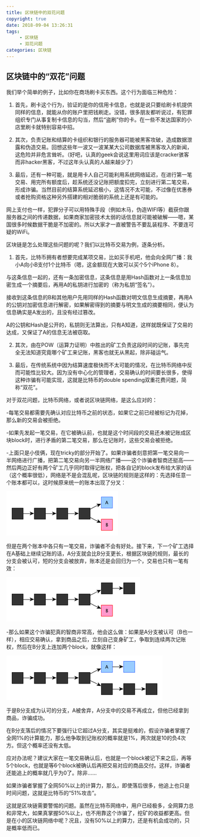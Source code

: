 ```yaml
---
title: 区块链中的双花问题
copyright: true
date: 2018-09-04 13:26:31
tags:
     - 区块链
     - 双花问题
categories: 区块链
---
```


## 区块链中的“双花”问题

我们举个简单的例子，比如你在商场刷卡买东西。这个行为面临三种危险：

1. 首先，刷卡这个行为，验证的是你的信用卡信息，也就是说只要给刷卡机提供同样的信息，就能从你的账户里把钱刷走。没错，很多朋友都听说过，有犯罪组织专门从事复制卡信息的勾当，然后“盗刷”你的卡。在一些不发达国家的小店里刷卡就特别容易中招。

2. 其次，负责记账和结算的卡组织和银行的服务器可能被黑客攻破，造成数据泄露和伪造交易。回想这些年一波又一波某某大公司数据库被黑客攻入的新闻，这危险并非危言耸听。（好吧，认真的geek会说这里用词应该是cracker骇客而非hacker黑客，不过这年头认真的人越来越少了）

3. 最后，还有一种可能，就是用卡人自己可能利用系统网络延迟，在进行第一笔交易、用完所有额度后，趁系统还没记账把额度扣完，立刻进行第二笔交易，形成诈骗。当然目前的结算系统延迟极小，这情况不太可能，不过像在优惠券或者抢购资格这种另外搭建的相对脆弱的系统上还是有可能的。

网上支付也一样，犯罪分子可以用特殊手段（例如木马，伪造WIFI等）截获你跟服务器之间的传递数据，如果商家加密技术太弱的话信息就可能被破解——嗯，某国很多时候数据干脆是不加密的。所以大家才一直被警告不要乱装程序、不要连可疑的WiFi。

区块链是怎么处理这些问题的呢？我们以比特币交易为例，逐条分析。

1. 首先，比特币拥有者想要完成某项交易，比如买手机吧，他会向全网广播：我小A向小B支付1个比特币（嗯，这金额现在大致可以买个5个iPhone 8）。

与这条信息一起的，还有一条加密信息，这条信息是用Hash函数对上一条信息加密生成一个摘要后，再用A的私钥进行加密的（称为私钥“签名”）。

接收到这条信息的B和其他用户先用同样的Hash函数对明文信息生成摘要，再用A的公钥对加密信息进行解密，如果解密得到的摘要与明文生成的摘要相同，便认为信息确实是A发出的，且没有经过篡改。

A的公钥和Hash是公开的，私钥则无法算出，只有A知道，这样就既保证了交易的达成，又保证了A的信息无法被窃取。

2. 其次，由在POW（运算力证明）中胜出的矿工负责这段时间的记账，事先完全无法知道究竟哪个矿工来记账，黑客也就无从黑起，除非碰运气。

3. 最后，在传统系统中因为结算速度极快而不太可能的情况，在比特币网络中反而可能性比较大。因为没有中心化的管理者，交易确认的时间要长很多，使得这种诈骗有可能实现，这就是比特币的double spending双重花费问题，简称“双花”。

对于双花问题，比特币网络，或者说区块链网络，是这么应对的：

-每笔交易都需要先确认对应比特币之前的状态，如果它之前已经被标记为花掉，那么新的交易会被拒绝。

-如果先发起一笔交易，在它被确认前，也就是这个时间段的交易还未被记账成区块block时，进行矛盾的第二笔交易，那么在记账时，这些交易会被拒绝。

-上面只是小伎俩，现在tricky的部分开始了。如果诈骗者刻意把第一笔交易向一半网络进行广播，把第二笔交易向另一半网络广播——这个诈骗者智商还挺高——然后两边正好有两个矿工几乎同时取得记账权，把各自记的block发布给大家的话（这个概率很低），网络是不是会混乱呢，区块链的规则是这样的：先选择任意一个账本都可以，这时候原来统一的账本出现了分叉：

![](区块链中的双花问题/1.png)

但是在两个账本中各只有一笔交易，诈骗者不会有好处。接下来，下一个矿工选择在A基础上继续记账的话，A分支就会比B分支更长，根据区块链的规则，最长的分支会被认可，短的分支会被放弃，账本还是会回归为一个，交易也只有一笔有效：

![](区块链中的双花问题/2.png)

-那么如果这个诈骗犯真的智商非常高，他会这么做：如果是A分支被认可（B也一样），相应交易确认，拿到商品之后，立刻自己变身矿工，争取到连续两次记账权，然后在B分支上连加两个block，就像这样：

![](区块链中的双花问题/3.png)

于是B分支成为认可的分支，A被舍弃，A分支中的交易不再成立，但他已经拿到商品，诈骗成功。

在B分支落后的情况下要强行让它超过A分支，其实是挺难的，假设诈骗者掌握了全网1%的计算能力，那么他争取到记账权的概率就是1%，两次就是10的负4次方。但这个概率还没有太低。

应对办法呢？建议大家在一笔交易确认后，也就是一个block被记下来之后，再等5个block，也就是等6个block被确认后再把交易对应的商品交付。这样，诈骗者还能追上的概率就几乎为0了。除非……

如果诈骗者掌握了全网50%以上的计算力，那么，即使落后很多，他追上也只是时间问题，这就是比特币的“51%攻击”。

这就是区块链需要警惕的问题。虽然在比特币网络中，用户已经极多，全网算力总和非常大，如果真掌握50%以上，也不用靠这个诈骗了，挖矿的收益都更高。但是在小的区块链网络中呢？况且，没有50%以上的算力，还是有机会成功的，只是概率低而已。